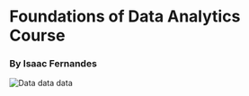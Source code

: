 # **Foundations of Data Analytics** Course
### By Isaac Fernandes

![](dataNetwork.jpg "Data data data")
